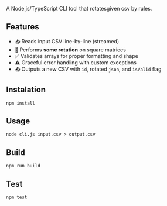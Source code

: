 A Node.js/TypeScript CLI tool that rotatesgiven csv by rules.

## Features

- 📥 Reads input CSV line-by-line (streamed)
- 🔁 Performs **some rotation** on square matrices
- ✅ Validates arrays for proper formatting and shape
- ⚠️ Graceful error handling with custom exceptions
- 📤 Outputs a new CSV with `id`, rotated `json`, and `isValid` flag

## Instalation

`npm install`

## Usage

`node cli.js input.csv > output.csv`

## Build

`npm run build`

## Test

`npm test`